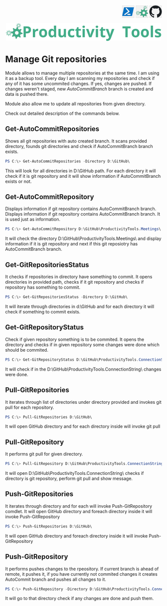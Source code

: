 <!--Category:PowerShell--> 
 <p align="right">
    <a href="https://www.powershellgallery.com/packages/ProductivityTools.ManageGitRepositories/"><img src="Images/Header/Powershell_border_40px.png" /></a>
    <a href="http://productivitytools.tech/clone-git-repositories/"><img src="Images/Header/ProductivityTools_green_40px_2.png" /><a> 
    <a href="https://github.com/pwujczyk/ProductivityTools.ManageGitRepositories"><img src="Images/Header/Github_border_40px.png" /></a>
</p>
<p align="center">
    <a href="http://http://productivitytools.tech/">
        <img src="Images/Header/LogoTitle_green_500px.png" />
    </a>
</p>

# Manage Git repositories


Module allows to manage multiple repositories at the same time. I am using it as a backup tool. Every day I am scanning my repositories and check if any of it has some uncommited changes. If yes, changes are pushed. If changes weren't staged, new *AutoCommitBranch* branch is created and data is pushed there.

Module also allow me to update all repositories from given directory.

Check out detailed description of the commands below.

## Get-AutoCommitRepositories
Shows all git repositories with auto created branch. It scans provided directory, founds git directories and check if AutoCommitBranch branch exists.

```powershell
PS C:\> Get-AutoCommitRepositories -Directory D:\GitHub\
```

This will look for all directories in D:\GitHub path. For each directory it will check if it is git repository and it will show information if AutoCommitBranch exists or not.

## Get-AutoCommitRepository

Displays information if git repository contains AutoCommitBranch branch. Displays information if git repository contains AutoCommitBranch branch. It is used just as information.

```powershell
PS C:\> Get-AutoCommitRepository D:\GitHub\ProductivityTools.Meetings\
```

It will check the directory D:\GitHub\ProductivityTools.Meetings\ and display information if it is git repository and next if this git reposiotry has AutoCommitBranch branch.


## Get-GitRepositoriesStatus
It checks if repositories in directory have something to commit. It opens directories in provided path, checks if it git repository and checks if repository has something to commit.

```powershell
PS C:\> Get-GitRepositoriesStatus -Directory D:\GitHub\
```

It will iterate through directories in d:\GitHub and for each directory it will check if something to commit exists.



## Get-GitRepositoryStatus
Check if given repository something is to be commited. It opens the directory and checks if in given repository some changes were done which should be commited.

```powershell
PS C:\> Get-GitRepositoryStatus D:\GitHub\ProductivityTools.ConnectionString\
```

It will check if in the D:\GitHub\ProductivityTools.ConnectionString\ changes were done. 


## Pull-GitRepositories
It iterates through list of directories under directory provided and invokes git pull for each repository.

```powershell
PS C:\> Pull-GitRepositories D:\GitHub\
```

It will open GitHub directory and for each directory inside will invoke git pull

## Pull-GitRepository
It performs git pull for given directory.

```powershell
PS C:\> Pull-GitRepository D:\GitHub\ProductivityTools.ConnectionString\
```

It will open D:\GitHub\ProductivityTools.ConnectionString\ checks if directory is git repository, perform git pull and show message.


## Push-GitRepositories
It iterates through directory and for each will invoke Push-GitRepository comdlet.
It will open GitHub directory and foreach directory inside it will invoke Push-GitRepository

```powershell
PS C:\> Push-GitRepositories D:\GitHub\
```

It will open GitHub directory and foreach directory inside it will invoke Push-GitRepository

## Push-GitRepository
It performs pushes changes to the rpeository. If current branch is ahead of remote, it pushes it, if you have currently not commited changes it creates AutoCommit branch and pushes all changes to it.

```powershell
PS C:\> Push-GitRepository -Directory D:\GitHub\ProductivityTools.ConnectionString\
```

It will go to that directory check if any changes are done and push them.



